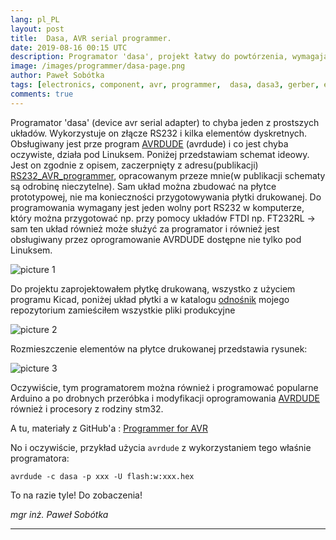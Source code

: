 ```yaml
---
lang: pl_PL
layout: post
title:  Dasa, AVR serial programmer.
date: 2019-08-16 00:15 UTC 
description: Programator 'dasa', projekt łatwy do powtórzenia, wymagający tylko minimum umiejętności, można go wykonać na zwykłej płytce prototypowej z wykorzystaniem kilkunastu elementów dyskretnych. Dasa - device AVR serial adapter.
image: /images/programmer/dasa-page.png
author: Paweł Sobótka
tags: [electronics, component, avr, programmer,  dasa, dasa3, gerber, equipment]
comments: true
---
```


Programator 'dasa' (device avr serial adapter) to chyba jeden z prostszych układów. Wykorzystuje on złącze RS232 i kilka elementów dyskretnych. Obsługiwany jest prze program [AVRDUDE](https://www.nongnu.org/avrdude/ "https://www.nongnu.org/avrdude/") (avrdude) i co jest chyba oczywiste, działa pod Linuksem. Poniżej przedstawiam schemat ideowy. Jest on zgodnie z opisem, zaczerpnięty z adresu(publikacji) [RS232_AVR_programmer](http://hackerschicken.eu/electronics/RS232_AVR_programmer.pdf "programatory wykorzystujące złącze RS232, publikacja elektroniczna"), opracowanym przeze mnie(w publikacji schematy są odrobinę nieczytelne). Sam układ można zbudować na płytce prototypowej, nie ma konieczności przygotowywania płytki drukowanej. Do programowania wymagany jest jeden wolny port RS232 w komputerze, który można przygotować np. przy pomocy układów FTDI np. FT232RL -> sam ten układ również może służyć za programator i również jest obsługiwany przez oprogramowanie AVRDUDE dostępne nie tylko pod Linuksem.

![picture 1]({{site.url}}{{site.baseurl}}/images/programmer/dasa.png "Programator 'dasa' schemat")

Do projektu zaprojektowałem płytkę drukowaną, wszystko z użyciem programu Kicad, poniżej układ płytki a w katalogu [odnośnik](https://github.com/majsterklepka/avr-programmers/tree/master/dasa "majsterklepka >> avr-programmers >> dasa") mojego repozytorium zamieściłem wszystkie pliki produkcyjne

![picture 2]({{site.url}}{{site.baseurl}}/images/programmer/dasa-brd.png "Programator 'dasa' PCB")

Rozmieszczenie elementów na płytce drukowanej przedstawia rysunek:

![picture 3]({{site.url}}{{site.baseurl}}/images/programmer/dasa-f_fab.png "Programator 'dasa' rozmieszczenie elementów na płytce drukowanej")

Oczywiście, tym programatorem można również i programować popularne Arduino a po drobnych przeróbka i modyfikacji oprogramowania  [AVRDUDE](https://www.nongnu.org/avrdude/ "https://www.nongnu.org/avrdude/") również i procesory z rodziny stm32.

A tu, materiały z GitHub'a : [Programmer for AVR](https://github.com/majsterklepka/avr-programmers.git "MajsterKlepka GitHub Account")

No i oczywiście, przykład użycia `avrdude` z wykorzystaniem tego właśnie programatora:
```
avrdude -c dasa -p xxx -U flash:w:xxx.hex
```

To na razie tyle! Do zobaczenia!

_mgr inż. Paweł Sobótka_
- - - 
